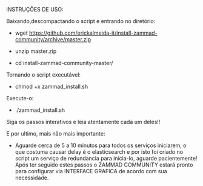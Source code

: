 

INSTRUÇÕES DE USO:

Baixando,descompactando o script e entrando no diretório:

* wget https://github.com/erickalmeida-it/install-zammad-community/archive/master.zip

* unzip master.zip

* cd install-zammad-community-master/

Tornando o script executável:

* chmod +x zammad_install.sh

Execute-o:

* ./zammad_install.sh

Siga os passos interativos e leia atentamente cada um deles!!

E por ultimo, mais não mais importante:

* Aguarde cerca de 5 a 10 minutos para todos os serviços iniciarem, o que costuma causar delay é o elasticsearch
e por isto foi criado no script um serviço de redundancia para inicia-lo, aguarde pacientemente! 
Após ter seguido estes passos o ZAMMAD COMMUNITY estará pronto para configurar via INTERFACE GRAFICA de acordo com sua necessidade.
